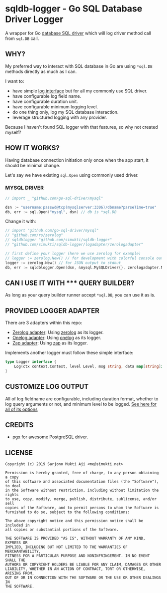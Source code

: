 # sqldb-logger - Go SQL Database Driver Logger

A wrapper for Go [database SQL driver](https://github.com/golang/go/blob/master/src/database/sql/driver/driver.go) which will log driver method call from `sql.DB` call.

## WHY?

My preferred way to interact with SQL database in Go are using `*sql.DB` methods directly as much as I can.

I want to:

- have simple [log interface](https://github.com/jackc/pgx/blob/f3a3ee1a0e5c8fc8991928bcd06fdbcd1ee9d05c/logger.go#L46-L49) but for all my commonly use SQL driver.
- have configurable log field name.
- have configurable duration unit.
- have configurable minimum logging level.
- do one thing only, log my SQL database interaction.
- leverage structured logging with any provider.

Because I haven't found SQL logger with that features, so why not created myself?

## HOW IT WORKS?

Having database connection initiation only once when the app start, it should be minimal change.

Let's say we have existing `sql.Open` using commonly used driver.

### MYSQL DRIVER

```go
// import _ "github.com/go-sql-driver/mysql"

dsn := "username:passwd@tcp(mysqlserver:3306)/dbname?parseTime=true"
db, err := sql.Open("mysql", dsn) // db is *sql.DB
```

Change it with:

```go
// import "github.com/go-sql-driver/mysql"
// "github.com/rs/zerolog"
// sqldblogger "github.com/simukti/sqldb-logger"
// "github.com/simukti/sqldb-logger/logadapter/zerologadapter"

// first define your logger (here we use zerolog for example)
// logger := zerolog.New() // for development with colorful console output
logger := zerolog.New() // for JSON output to stdout
db, err := sqldblogger.Open(dsn, &mysql.MySQLDriver{}, zerologadapter.New(logger))
```

## CAN I USE IT WITH *** QUERY BUILDER?

As long as your query builder runner accept `*sql.DB`, you can use it as is.

## PROVIDED LOGGER ADAPTER

There are 3 adapters within this repo:

- [Zerolog adapter](logadapter/zerologadapter): Using [zerolog](https://github.com/rs/zerolog) as its logger.
- [Onelog adapter](logadapter/onelogadapter): Using [onelog](https://github.com/francoispqt/onelog) as its logger.
- [Zap adapter](logadapter/zapadapter): Using [zap](https://github.com/uber-go/zap) as its logger.

Implements another logger must follow these simple interface:

```go
type Logger interface {
	Log(ctx context.Context, level Level, msg string, data map[string]interface{})
}
```

## CUSTOMIZE LOG OUTPUT

All of log fieldname are configurable, including duration format, whether to log query arguments or not, and minimum level to be logged. [See here for all of its options](./options.go)

## CREDITS

- [pgx](https://github.com/jackc/pgx) for awesome PostgreSQL driver.

## LICENSE

```text
Copyright (c) 2019 Sarjono Mukti Aji <me@simukti.net>

Permission is hereby granted, free of charge, to any person obtaining a copy
of this software and associated documentation files (the "Software"), to deal
in the Software without restriction, including without limitation the rights
to use, copy, modify, merge, publish, distribute, sublicense, and/or sell
copies of the Software, and to permit persons to whom the Software is
furnished to do so, subject to the following conditions:

The above copyright notice and this permission notice shall be included in
all copies or substantial portions of the Software.

THE SOFTWARE IS PROVIDED "AS IS", WITHOUT WARRANTY OF ANY KIND, EXPRESS OR
IMPLIED, INCLUDING BUT NOT LIMITED TO THE WARRANTIES OF MERCHANTABILITY,
FITNESS FOR A PARTICULAR PURPOSE AND NONINFRINGEMENT. IN NO EVENT SHALL THE
AUTHORS OR COPYRIGHT HOLDERS BE LIABLE FOR ANY CLAIM, DAMAGES OR OTHER
LIABILITY, WHETHER IN AN ACTION OF CONTRACT, TORT OR OTHERWISE, ARISING FROM,
OUT OF OR IN CONNECTION WITH THE SOFTWARE OR THE USE OR OTHER DEALINGS IN
THE SOFTWARE.
```